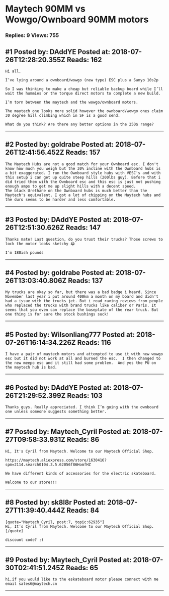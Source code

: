 # Maytech 90MM vs Wowgo/Ownboard 90MM motors

### Replies: 9 Views: 755

## \#1 Posted by: DAddYE Posted at: 2018-07-26T12:28:20.355Z Reads: 162

```
Hi all,

I’ve lying around a ownboard/wowgo (new type) ESC plus a Sanyo 10s2p

So I was thinking to make a cheap but reliable backup board while I’ll wait the hummies or the torque direct motors to complete a new build. 

I’m torn between the maytech and the wowgo/ownboard motors. 

The maytech one looks more solid however the ownboard/wowgo ones claim 30 degree hill climbing which in SF is a good send. 

What do you think? Are there any better options in the 250$ range?
```

---
## \#2 Posted by: goldrabe Posted at: 2018-07-26T12:41:56.452Z Reads: 157

```
The Maytech Hubs are not a good match for your Ownboard esc. I don't know how much you weigh but the 30% incline with the Ownboard hubs is a bit exaggerated. I run the Ownboard style hubs with VESC's and with this setup i can get up quite steep hills (200lbs guy). Before that i did tried them with the Ownboard esc and this esc is just not pushing enough amps to get me up slight hills with a decent speed. 
The black Urethane on the Ownboard hubs is much better than the Maytech's equivalent. I got a lot of chipping on the Maytech hubs and the duro seems to be harder and less comfortable.
```

---
## \#3 Posted by: DAddYE Posted at: 2018-07-26T12:51:30.626Z Reads: 147

```
Thanks mate! Last question, do you trust their trucks? Those screws to lock the motor looks sketchy 😂

I’m 180ish pounds
```

---
## \#4 Posted by: goldrabe Posted at: 2018-07-26T13:03:40.806Z Reads: 137

```
My trucks are okay so far, but there was a bad badge i heard. Since November last year i put around 400km a month on my board and didn't had a issue with the trucks jet. But i read raving reviews from people who replaced the trucks with brand trucks like caliber or Paris. It seems that you even can replace the baseplate of the rear truck. But one thing is for sure the stock bushings suck!
```

---
## \#5 Posted by: Wilsonliang777 Posted at: 2018-07-26T16:14:34.226Z Reads: 116

```
I have a pair of maytech motors and attempted to use it with new wowgo esc but it did not work at all and burned the esc.  I then changed to the new meepo esc and it still had some problem.  And yes the PU on the maytech hub is bad.
```

---
## \#6 Posted by: DAddYE Posted at: 2018-07-26T21:29:52.399Z Reads: 103

```
Thanks guys. Really appreciated. I think I’m going with the ownboard one unless someone suggests something better.
```

---
## \#7 Posted by: Maytech_Cyril Posted at: 2018-07-27T09:58:33.931Z Reads: 86

```
Hi, It's Cyril from Maytech. Welcome to our Maytech Official Shop. 

https://maytech.aliexpress.com/store/1630416?spm=2114.search0104.3.5.62056f86HomfHZ

We have different kinds of accessories for the electric skateboard.

Welcome to our store!!!
```

---
## \#8 Posted by: sk8l8r Posted at: 2018-07-27T11:39:40.444Z Reads: 84

```
[quote="Maytech_Cyril, post:7, topic:62935"]
Hi, It’s Cyril from Maytech. Welcome to our Maytech Official Shop.
[/quote]

discount code? ;)
```

---
## \#9 Posted by: Maytech_Cyril Posted at: 2018-07-30T02:41:51.245Z Reads: 65

```
hi,if you would like to the eskateboard motor please connect with me email sales6@maytech.cn
```

---
